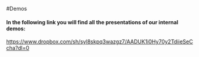 #Demos
#### In the following link you will find all the presentations of our internal demos:
<a href='https://www.dropbox.com/sh/syl8skpq3wazgz7/AADUK1i0Hy70y2TdiieSeCcha?dl=0' target='_blank'>https://www.dropbox.com/sh/syl8skpq3wazgz7/AADUK1i0Hy70y2TdiieSeCcha?dl=0</a>

